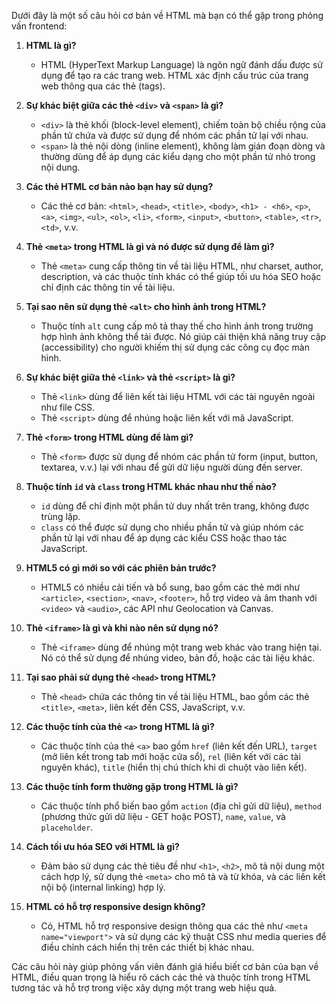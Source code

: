 Dưới đây là một số câu hỏi cơ bản về HTML mà bạn có thể gặp trong phỏng vấn frontend:

1. **HTML là gì?**
   - HTML (HyperText Markup Language) là ngôn ngữ đánh dấu được sử dụng để tạo ra các trang web. HTML xác định cấu trúc của trang web thông qua các thẻ (tags).

2. **Sự khác biệt giữa các thẻ `<div>` và `<span>` là gì?**
   - `<div>` là thẻ khối (block-level element), chiếm toàn bộ chiều rộng của phần tử chứa và được sử dụng để nhóm các phần tử lại với nhau.  
   - `<span>` là thẻ nội dòng (inline element), không làm gián đoạn dòng và thường dùng để áp dụng các kiểu dạng cho một phần tử nhỏ trong nội dung.

3. **Các thẻ HTML cơ bản nào bạn hay sử dụng?**
   - Các thẻ cơ bản: `<html>`, `<head>`, `<title>`, `<body>`, `<h1> - <h6>`, `<p>`, `<a>`, `<img>`, `<ul>`, `<ol>`, `<li>`, `<form>`, `<input>`, `<button>`, `<table>`, `<tr>`, `<td>`, v.v.

4. **Thẻ `<meta>` trong HTML là gì và nó được sử dụng để làm gì?**
   - Thẻ `<meta>` cung cấp thông tin về tài liệu HTML, như charset, author, description, và các thuộc tính khác có thể giúp tối ưu hóa SEO hoặc chỉ định các thông tin về tài liệu.

5. **Tại sao nên sử dụng thẻ `<alt>` cho hình ảnh trong HTML?**
   - Thuộc tính `alt` cung cấp mô tả thay thế cho hình ảnh trong trường hợp hình ảnh không thể tải được. Nó giúp cải thiện khả năng truy cập (accessibility) cho người khiếm thị sử dụng các công cụ đọc màn hình.

6. **Sự khác biệt giữa thẻ `<link>` và thẻ `<script>` là gì?**
   - Thẻ `<link>` dùng để liên kết tài liệu HTML với các tài nguyên ngoài như file CSS.
   - Thẻ `<script>` dùng để nhúng hoặc liên kết với mã JavaScript.

7. **Thẻ `<form>` trong HTML dùng để làm gì?**
   - Thẻ `<form>` được sử dụng để nhóm các phần tử form (input, button, textarea, v.v.) lại với nhau để gửi dữ liệu người dùng đến server.

8. **Thuộc tính `id` và `class` trong HTML khác nhau như thế nào?**
   - `id` dùng để chỉ định một phần tử duy nhất trên trang, không được trùng lặp.  
   - `class` có thể được sử dụng cho nhiều phần tử và giúp nhóm các phần tử lại với nhau để áp dụng các kiểu CSS hoặc thao tác JavaScript.

9. **HTML5 có gì mới so với các phiên bản trước?**
   - HTML5 có nhiều cải tiến và bổ sung, bao gồm các thẻ mới như `<article>`, `<section>`, `<nav>`, `<footer>`, hỗ trợ video và âm thanh với `<video>` và `<audio>`, các API như Geolocation và Canvas.

10. **Thẻ `<iframe>` là gì và khi nào nên sử dụng nó?**
    - Thẻ `<iframe>` dùng để nhúng một trang web khác vào trang hiện tại. Nó có thể sử dụng để nhúng video, bản đồ, hoặc các tài liệu khác.

11. **Tại sao phải sử dụng thẻ `<head>` trong HTML?**
    - Thẻ `<head>` chứa các thông tin về tài liệu HTML, bao gồm các thẻ `<title>`, `<meta>`, liên kết đến CSS, JavaScript, v.v.

12. **Các thuộc tính của thẻ `<a>` trong HTML là gì?**
    - Các thuộc tính của thẻ `<a>` bao gồm `href` (liên kết đến URL), `target` (mở liên kết trong tab mới hoặc cửa sổ), `rel` (liên kết với các tài nguyên khác), `title` (hiển thị chú thích khi di chuột vào liên kết).

13. **Các thuộc tính form thường gặp trong HTML là gì?**
    - Các thuộc tính phổ biến bao gồm `action` (địa chỉ gửi dữ liệu), `method` (phương thức gửi dữ liệu - GET hoặc POST), `name`, `value`, và `placeholder`.

14. **Cách tối ưu hóa SEO với HTML là gì?**
    - Đảm bảo sử dụng các thẻ tiêu đề như `<h1>`, `<h2>`, mô tả nội dung một cách hợp lý, sử dụng thẻ `<meta>` cho mô tả và từ khóa, và các liên kết nội bộ (internal linking) hợp lý.

15. **HTML có hỗ trợ responsive design không?**
    - Có, HTML hỗ trợ responsive design thông qua các thẻ như `<meta name="viewport">` và sử dụng các kỹ thuật CSS như media queries để điều chỉnh cách hiển thị trên các thiết bị khác nhau.

Các câu hỏi này giúp phỏng vấn viên đánh giá hiểu biết cơ bản của bạn về HTML, điều quan trọng là hiểu rõ cách các thẻ và thuộc tính trong HTML tương tác và hỗ trợ trong việc xây dựng một trang web hiệu quả.

